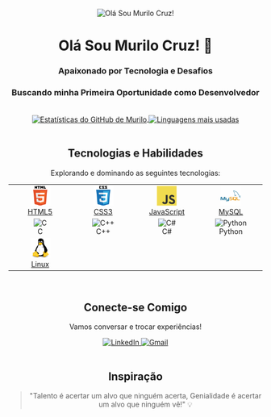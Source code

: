 <div align="center">
  <br>
  <img src="https://user-images.githubusercontent.com/90035022/273646876-b9b5962e-1317-47b7-9519-51421f1d431c.gif" alt="Olá Sou Murilo Cruz!" width="300" />
  <h1>Olá Sou Murilo Cruz! 🚀</h1>
  <h3>Apaixonado por Tecnologia e Desafios</h3>
  <h3>Buscando minha Primeira Oportunidade como Desenvolvedor</h3>
  <br>
</div>

<div align="center">
  <a href="https://github.com/MuriloCruzzz">
    <img align="center" src="https://github-readme-stats.vercel.app/api?username=MuriloCruzzz&show_icons=true&theme=tokyonight" alt="Estatísticas do GitHub de Murilo" />
  </a>
  <a href="https://github.com/MuriloCruzzz">
    <img align="center" src="https://github-readme-stats.vercel.app/api/top-langs/?username=MuriloCruzzz&layout=compact&theme=tokyonight" alt="Linguagens mais usadas" />
  </a>
</div>

<br>

<div align="center">
  <h2>Tecnologias e Habilidades</h2>
  <p>Explorando e dominando as seguintes tecnologias:</p>
  <table>
    <tr>
      <td align="center" width="120">
        <a href="https://www.w3.org/html/" target="_blank">
          <img src="https://raw.githubusercontent.com/devicons/devicon/master/icons/html5/html5-original-wordmark.svg" alt="HTML5" width="40" height="40"/>
          <br>HTML5
        </a>
      </td>
      <td align="center" width="120">
        <a href="https://www.w3schools.com/css/" target="_blank">
          <img src="https://raw.githubusercontent.com/devicons/devicon/master/icons/css3/css3-original-wordmark.svg" alt="CSS3" width="40" height="40"/>
          <br>CSS3
        </a>
      </td>
      <td align="center" width="120">
        <a href="https://developer.mozilla.org/en-US/docs/Web/JavaScript" target="_blank">
          <img src="https://raw.githubusercontent.com/devicons/devicon/master/icons/javascript/javascript-original.svg" alt="JavaScript" width="40" height="40"/>
          <br>JavaScript
        </a>
      </td>
      <td align="center" width="120">
        <a href="https://www.mysql.com/" target="_blank">
          <img src="https://raw.githubusercontent.com/devicons/devicon/master/icons/mysql/mysql-original-wordmark.svg" alt="MySQL" width="40" height="40"/>
          <br>MySQL
        </a>
      </td>
    </tr>
    <tr>
      <td align="center" width="120">
        <img src="https://cdn.jsdelivr.net/gh/devicons/devicon/icons/c/c-original.svg" alt="C" width="40" height="40">
        <br>C
      </td>
      <td align="center" width="120">
        <img src="https://cdn.jsdelivr.net/gh/devicons/devicon/icons/cplusplus/cplusplus-original.svg" alt="C++" width="40" height="40">
        <br>C++
      </td>
      <td align="center" width="120">
        <img src="https://cdn.jsdelivr.net/gh/devicons/devicon/icons/csharp/csharp-original.svg" alt="C#" width="40" height="40">
        <br>C#
      </td>
      <td align="center" width="120">
        <img src="https://cdn.jsdelivr.net/gh/devicons/devicon/icons/python/python-original.svg" alt="Python" width="40" height="40">
        <br>Python
      </td>
    </tr>
    <tr>
      <td align="center" width="120">
        <a href="https://www.linux.org/" target="_blank">
          <img src="https://raw.githubusercontent.com/devicons/devicon/master/icons/linux/linux-original.svg" alt="Linux" width="40" height="40"/>
          <br>Linux
        </a>
      </td>
      <td align="center" width="120"></td>
      <td align="center" width="120"></td>
      <td align="center" width="120"></td>
    </tr>
  </table>
</div>

<br>

<div align="center">
  <h2>Conecte-se Comigo</h2>
  <p>Vamos conversar e trocar experiências!</p>
  <a href="https://www.linkedin.com/in/cruzmurilo/" target="_blank">
    <img src="https://raw.githubusercontent.com/rahuldkjain/github-profile-readme-generator/master/src/images/icons/Social/linked-in-alt.svg" alt="LinkedIn" height="30" width="40" />
  </a>
  <a href="mailto:murilocruz99@gmail.com">
    <img src="https://img.shields.io/badge/Gmail-D14836?style=for-the-badge&logo=gmail&logoColor=white" alt="Gmail" height="30" width="100" />
  </a>
</div>

<br>

<div align="center">
  <h2>Inspiração</h2>
  <blockquote>
    "Talento é acertar um alvo que ninguém acerta, Genialidade é acertar um alvo que ninguém vê!" 💡
  </blockquote>
</div>
